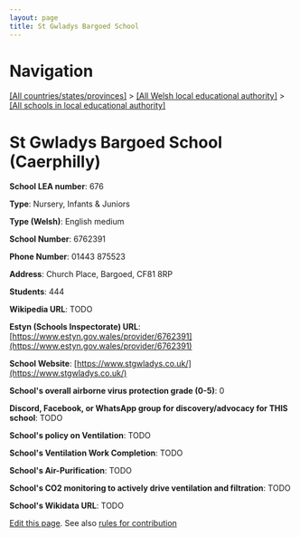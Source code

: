 ```yaml
---
layout: page
title: St Gwladys Bargoed School
---
```

# Navigation

[[All countries/states/provinces]](../../..) > [[All Welsh local educational authority]](../..) > [[All schools in local educational authority]](..)

# St Gwladys Bargoed School (Caerphilly)

**School LEA number**: 676

**Type**: Nursery, Infants & Juniors

**Type (Welsh)**: English medium

**School Number**: 6762391

**Phone Number**: 01443 875523

**Address**: Church Place, Bargoed, CF81 8RP

**Students**: 444

**Wikipedia URL**: TODO

**Estyn (Schools Inspectorate) URL**: [https://www.estyn.gov.wales/provider/6762391](https://www.estyn.gov.wales/provider/6762391)

**School Website**: [https://www.stgwladys.co.uk/](https://www.stgwladys.co.uk/)

**School's overall airborne virus protection grade (0-5)**: 0

**Discord, Facebook, or WhatsApp group for discovery/advocacy for THIS school**: TODO

**School's policy on Ventilation**: TODO

**School's Ventilation Work Completion**: TODO

**School's Air-Purification**: TODO

**School's CO2 monitoring to actively drive ventilation and filtration**: TODO

**School's Wikidata URL**: TODO




[Edit this page](https://github.com/ventilate-schools/Wales/edit/prif/./Caerphilly/St_Gwladys_Bargoed_School.md). See also [rules for contribution](../../../contribution-rules/)